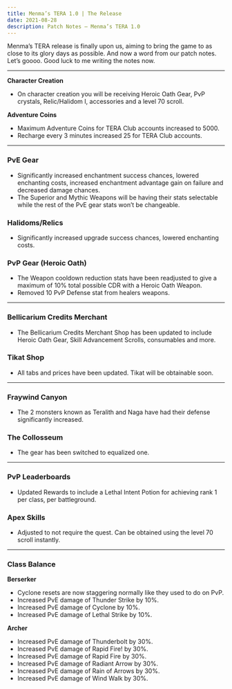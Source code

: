 ```yaml
---
title: Menma’s TERA 1.0 | The Release 
date: 2021-08-28      
description: Patch Notes – Menma’s TERA 1.0 
---
```

Menma’s TERA release is finally upon us, aiming to bring the game to as close to its glory days as possible. And now a word from our patch notes. Let’s goooo. Good luck to me writing the notes now.
<hr/>

**Character Creation**
- On character creation you will be receiving Heroic Oath Gear, PvP crystals, Relic/Halidom I, accessories and a level 70 scroll.

**Adventure Coins**
- Maximum Adventure Coins for TERA Club accounts increased to 5000.
- Recharge every 3 minutes increased 25 for TERA Club accounts.

<hr/>

### PvE Gear
- Significantly increased enchantment success chances, lowered enchanting costs, increased enchantment advantage gain on failure and decreased damage chances.
- The Superior and Mythic Weapons will be having their stats selectable while the rest of the PvE gear stats won’t be changeable.

### Halidoms/Relics
- Significantly increased upgrade success chances, lowered enchanting costs.

### PvP Gear (Heroic Oath)
- The Weapon cooldown reduction stats have been readjusted to give a maximum of 10% total possible CDR with a Heroic Oath Weapon.
- Removed 10 PvP Defense stat from healers weapons.

<hr/>

### Bellicarium Credits Merchant
- The Bellicarium Credits Merchant Shop has been updated to include Heroic Oath Gear, Skill Advancement Scrolls, consumables and more.

### Tikat Shop
- All tabs and prices have been updated. Tikat will be obtainable soon.

<hr/>

### Fraywind Canyon
- The 2 monsters known as Teralith and Naga have had their defense significantly increased.

### The Collosseum
- The gear has been switched to equalized one.

<hr/>

### PvP Leaderboards
- Updated Rewards to include a Lethal Intent Potion for achieving rank 1 per class, per battleground.

### Apex Skills
- Adjusted to not require the quest. Can be obtained using the level 70 scroll instantly.

<hr/>

### Class Balance

**Berserker**
- Cyclone resets are now staggering normally like they used to do on PvP.
- Increased PvE damage of Thunder Strike by 10%.
- Increased PvE damage of Cyclone by 10%.
- Increased PvE damage of Lethal Strike by 10%.
  
**Archer**
- Increased PvE damage of Thunderbolt by 30%.
- Increased PvE damage of Rapid Fire! by 30%.
- Increased PvE damage of Rapid Fire by 30%.
- Increased PvE damage of Radiant Arrow by 30%.
- Increased PvE damage of Rain of Arrows by 30%.
- Increased PvE damage of Wind Walk by 30%.
